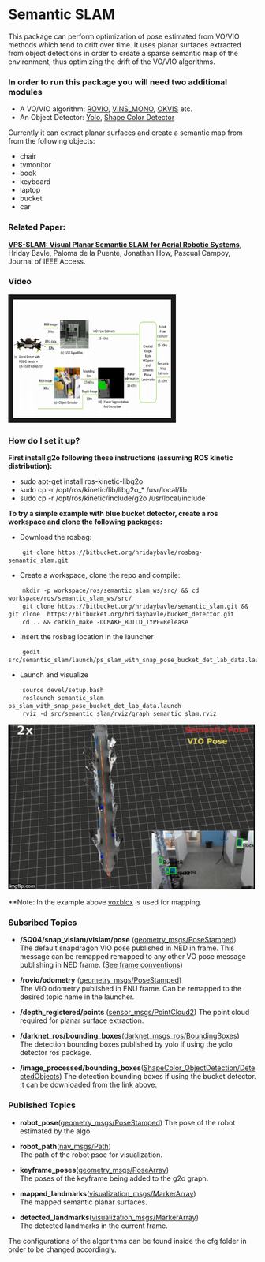 # Semantic SLAM #

This package can perform optimization of pose estimated from VO/VIO methods which tend to drift over time. It uses planar surfaces extracted from object detections in order to create a sparse semantic map of the environment, thus optimizing the drift of the VO/VIO algorithms.

### In order to run this package you will need two additional modules ###
- A VO/VIO algorithm: [ROVIO](https://github.com/ethz-asl/rovio), [VINS_MONO](https://github.com/HKUST-Aerial-Robotics/VINS-Mono), [OKVIS](https://github.com/ethz-asl/okvis) etc. 
- An Object Detector: [Yolo](https://github.com/leggedrobotics/darknet_ros), [Shape Color Detector](https://bitbucket.org/hridaybavle/bucket_detector)

Currently it can extract planar surfaces and create a semantic map from from the following objects:
- chair
- tvmonitor
- book
- keyboard
- laptop
- bucket
- car

### Related Paper: ###

**[VPS-SLAM: Visual Planar Semantic SLAM for Aerial Robotic Systems](https://ieeexplore.ieee.org/document/9045978)**, Hriday Bavle, Paloma de la Puente, Jonathan How, Pascual Campoy, Journal of IEEE Access.

### Video ###

<a href="https://vimeo.com/368217703" target="_blank"><img src="semantic_slam.png" 
alt="Semantic SLAM" width="320" height="240" border="10" /></a>

### How do I set it up? 

**First install g2o following these instructions (assuming ROS kinetic distribution):**

- sudo apt-get install ros-kinetic-libg2o
- sudo cp -r /opt/ros/kinetic/lib/libg2o_* /usr/local/lib
- sudo cp -r /opt/ros/kinetic/include/g2o /usr/local/include

**To try a simple example with blue bucket detector, create a ros workspace and clone the following packages:**

- Download the rosbag: 
```    
    git clone https://bitbucket.org/hridaybavle/rosbag-semantic_slam.git   
```
- Create a workspace, clone the repo and compile:
```
    mkdir -p workspace/ros/semantic_slam_ws/src/ && cd workspace/ros/semantic_slam_ws/src/    
    git clone https://bitbucket.org/hridaybavle/semantic_slam.git && git clone  https://bitbucket.org/hridaybavle/bucket_detector.git   
    cd .. && catkin_make -DCMAKE_BUILD_TYPE=Release
```    
- Insert the rosbag location in the launcher
```
    gedit src/semantic_slam/launch/ps_slam_with_snap_pose_bucket_det_lab_data.launch 
```    
- Launch and visualize
```    
    source devel/setup.bash
    roslaunch semantic_slam ps_slam_with_snap_pose_bucket_det_lab_data.launch    
    rviz -d src/semantic_slam/rviz/graph_semantic_slam.rviz
```    

![](semantic.gif)

**Note: In the example above [voxblox](https://github.com/ethz-asl/voxblox) is used for mapping. 

### Subsribed Topics 

- **/SQ04/snap_vislam/vislam/pose** ([geometry_msgs/PoseStamped](http://docs.ros.org/api/geometry_msgs/html/msg/PoseStamped.html))  
The default snapdragon VIO pose published in NED in frame. This message can be remapped remapped to any other VO pose message publishing in NED frame. ([See frame conventions](https://en.wikipedia.org/wiki/Axes_conventions))


- **/rovio/odometry** ([geometry_msgs/PoseStamped](http://docs.ros.org/melodic/api/nav_msgs/html/msg/Odometry.html))  
The VIO odometry published in ENU frame. Can be remapped to the desired topic name in the launcher. 


- **/depth_registered/points** ([sensor_msgs/PointCloud2](http://docs.ros.org/melodic/api/sensor_msgs/html/msg/PointCloud2.html)) 
The point cloud required for planar surface extraction. 


- **/darknet_ros/bounding_boxes**([darknet_msgs_ros/BoundingBoxes](https://github.com/leggedrobotics/darknet_ros))  
The detection bounding boxes published by yolo if using the yolo detector ros package. 

- **/image_processed/bounding_boxes**([ShapeColor_ObjectDetection/DetectedObjects](https://hridaybavle@bitbucket.org/hridaybavle/bucket_detector.git))
The detection bounding boxes if using the bucket detector. It can be downloaded from the link above. 


### Published Topics

- **robot_pose**([geometry_msgs/PoseStamped](http://docs.ros.org/melodic/api/nav_msgs/html/msg/Odometry.html)) 
The pose of the robot estimated by the algo.

- **robot_path**([nav_msgs/Path](http://docs.ros.org/melodic/api/nav_msgs/html/msg/Path.html))  
The path of the robot psoe for visualization.

- **keyframe_poses**([geometry_msgs/PoseArray](http://docs.ros.org/melodic/api/geometry_msgs/html/msg/PoseArray.html))  
The poses of the keyframe being added to the g2o graph.

- **mapped_landmarks**([visualization_msgs/MarkerArray](http://docs.ros.org/melodic/api/visualization_msgs/html/msg/MarkerArray.html))  
The mapped semantic planar surfaces.

- **detected_landmarks**([visualization_msgs/MarkerArray](http://docs.ros.org/melodic/api/visualization_msgs/html/msg/MarkerArray.html))  
The detected landmarks in the current frame. 

The configurations of the algorithms can be found inside the cfg folder in order to be changed accordingly.








